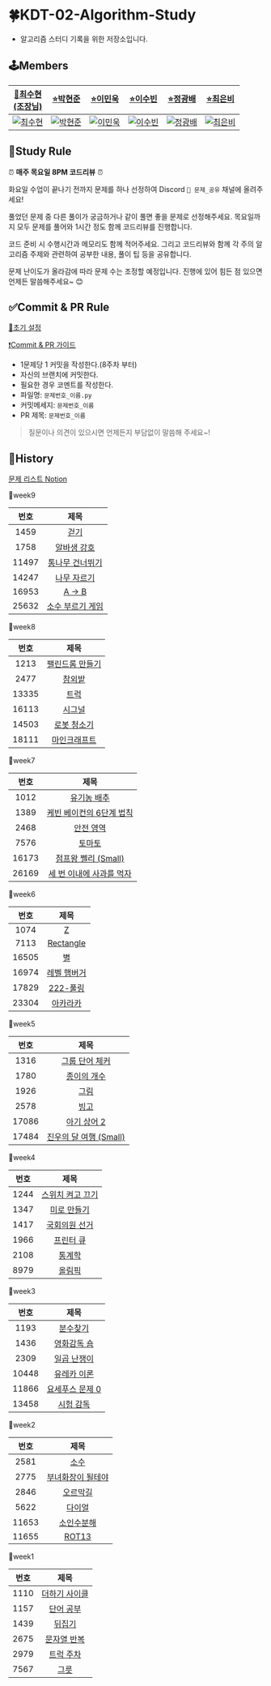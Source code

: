 # 🍀KDT-02-Algorithm-Study
* 알고리즘 스터디 기록을 위한 저장소입니다.

## 🕹️Members
|[🌟최수현<br>(조장님)](https://github.com/shunny822)|[⭐박현준](https://github.com/DT-HYUNJUN)|[⭐이민욱](https://github.com/Code-Sloth)|[⭐이수빈](https://github.com/Ssooob)|[⭐정광배](https://github.com/iblug)|[⭐최은비](https://github.com/rloldl-c)|
|:-:|:-:|:-:|:-:|:-:|:-:|
|[![최수현](https://github.com/shunny822.png)](https://github.com/shunny822)|[![박현준](https://github.com/DT-HYUNJUN.png)](https://github.com/DT-HYUNJUN)|[![이민욱](https://github.com/Code-Sloth.png)](https://github.com/Code-Sloth)|[![이수빈](https://github.com/Ssooob.png)](https://github.com/Ssooob)|[![정광배](https://github.com/iblug.png)](https://github.com/iblug)|[![최은비](https://github.com/rloldl-c.png)](https://github.com/rloldl-c)|

## 🚩Study Rule
⏰ **매주 목요일 8PM 코드리뷰** ⏰ 

화요일 수업이 끝나기 전까지 문제를 하나 선정하여 Discord `📝 문제_공유` 채널에 올려주세요!

풀었던 문제 중 다른 풀이가 궁금하거나 같이 풀면 좋을 문제로 선정해주세요. 목요일까지 모두 문제를 풀어와 1시간 정도 함께 코드리뷰를 진행합니다.

코드 준비 시 수행시간과 메모리도 함께 적어주세요. 그리고 코드리뷰와 함께 각 주의 알고리즘 주제와 관련하여 공부한 내용, 풀이 팁 등을 공유합니다.

문제 난이도가 올라감에 따라 문제 수는 조정할 예정입니다. 진행에 있어 힘든 점 있으면 언제든 말씀해주세요~ 😊

## ✅Commit & PR Rule

[📁초기 설정](guide/%EC%B4%88%EA%B8%B0%20%EC%84%A4%EC%A0%95.md)

[❗Commit & PR 가이드](guide/PR%20%EA%B0%80%EC%9D%B4%EB%93%9C.md)

* 1문제당 1 커밋을 작성한다.(8주차 부터)
* 자신의 브랜치에 커밋한다.
* 필요한 경우 코멘트를 작성한다.
* 파일명: `문제번호_이름.py`
* 커밋메세지: `문제번호_이름`
* PR 제목: `문제번호_이름`

> 질문이나 의견이 있으시면 언제든지 부담없이 말씀해 주세요~!

## 📖History
[문제 리스트 Notion](https://www.notion.so/f74fd92e29754d839503669f3ec1057e?v=80c1fd8071bc45af88811cb316e0f782)

🏃week9

|번호|제목|
|:-:|:-:|
|1459|[걷기](https://www.acmicpc.net/problem/1459)|
|1758|[알바생 강호](https://www.acmicpc.net/problem/1758)|
|11497|[통나무 건너뛰기](https://www.acmicpc.net/problem/11497)|
|14247|[나무 자르기](https://www.acmicpc.net/problem/14247)|
|16953|[A → B](https://www.acmicpc.net/problem/16953)|
|25632|[소수 부르기 게임](https://www.acmicpc.net/problem/25632)|

🏃week8

|번호|제목|
|:-:|:-:|
|1213|[팰린드롬 만들기](https://www.acmicpc.net/problem/1213)|
|2477|[참외밭](https://www.acmicpc.net/problem/2477)|
|13335|[트럭](https://www.acmicpc.net/problem/13335)|
|16113|[시그널](https://www.acmicpc.net/problem/16113)|
|14503|[로봇 청소기](https://www.acmicpc.net/problem/14503)|
|18111|[마인크래프트](https://www.acmicpc.net/problem/18111)|

🏃week7

|번호|제목|
|:-:|:-:|
|1012|[유기농 배추](https://www.acmicpc.net/problem/1012)|
|1389|[케빈 베이컨의 6단계 법칙](https://www.acmicpc.net/problem/1389)|
|2468|[안전 영역](https://www.acmicpc.net/problem/2468)|
|7576|[토마토](https://www.acmicpc.net/problem/7576)|
|16173|[점프왕 쩰리 (Small)](https://www.acmicpc.net/problem/16173)|
|26169|[세 번 이내에 사과를 먹자](https://www.acmicpc.net/problem/26169)|
 
🏃week6

|번호|제목|
|:-:|:-:|
|1074|[Z](https://www.acmicpc.net/problem/1074)|
|7113|[Rectangle](https://www.acmicpc.net/problem/7113)|
|16505|[별](https://www.acmicpc.net/problem/16505)|
|16974|[레벨 햄버거](https://www.acmicpc.net/problem/16974)|
|17829|[222-풀링](https://www.acmicpc.net/problem/17829)|
|23304|[아카라카](https://www.acmicpc.net/problem/23304)|
 
🏃week5

|번호|제목|
|:-:|:-:|
|1316|[그룹 단어 체커](https://www.acmicpc.net/problem/1316)|
|1780|[종이의 개수](https://www.acmicpc.net/problem/1780)|
|1926|[그림](https://www.acmicpc.net/problem/1926)|
|2578|[빙고](https://www.acmicpc.net/problem/2578)|
|17086|[아기 상어 2](https://www.acmicpc.net/problem/17086)|
|17484|[진우의 달 여행 (Small)](https://www.acmicpc.net/problem/17484)|
 
🏃week4

|번호|제목|
|:-:|:-:|
|1244|[스위치 켜고 끄기](https://www.acmicpc.net/problem/1244)|
|1347|[미로 만들기](https://www.acmicpc.net/problem/1347)|
|1417|[국회의원 선거](https://www.acmicpc.net/problem/1417)|
|1966|[프린터 큐](https://www.acmicpc.net/problem/1966)|
|2108|[통계학](https://www.acmicpc.net/problem/2108)|
|8979|[올림픽](https://www.acmicpc.net/problem/8979)|
 
🏃week3

|번호|제목|
|:-:|:-:|
|1193|[분수찾기](https://www.acmicpc.net/problem/1193)|
|1436|[영화감독 숌](https://www.acmicpc.net/problem/1436)|
|2309|[일곱 난쟁이](https://www.acmicpc.net/problem/2309)|
|10448|[유레카 이론](https://www.acmicpc.net/problem/10448)|
|11866|[요세푸스 문제 0](https://www.acmicpc.net/problem/11866)|
|13458|[시험 감독](https://www.acmicpc.net/problem/13458)|
 
🏃week2

|번호|제목|
|:-:|:-:|
|2581|[소수](https://www.acmicpc.net/problem/2581)|
|2775|[부녀화장이 될테야](https://www.acmicpc.net/problem/2775)|
|2846|[오르막길](https://www.acmicpc.net/problem/2846)|
|5622|[다이얼](https://www.acmicpc.net/problem/5622)|
|11653|[소인수분해](https://www.acmicpc.net/problem/11653)|
|11655|[ROT13 ](https://www.acmicpc.net/problem/11655)|
 
🏃week1

|번호|제목|
|:-:|:-:|
|1110|[더하기 사이클](https://www.acmicpc.net/problem/1110)|
|1157|[단어 공부](https://www.acmicpc.net/problem/1157)|
|1439|[뒤집기](https://www.acmicpc.net/problem/1439)|
|2675|[문자열 반복](https://www.acmicpc.net/problem/2675)|
|2979|[트럭 주차](https://www.acmicpc.net/problem/2979)|
|7567|[그릇](https://www.acmicpc.net/problem/7567)|
